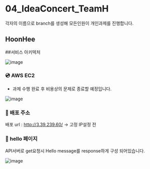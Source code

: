 # 04_IdeaConcert_TeamH

각자의 이름으로 branch를 생성해 모든인원이 개인과제를 진행합니다.
## HoonHee
##서비스 아키텍처

![image](https://user-images.githubusercontent.com/89897944/179719369-0884dcd2-8383-4a6a-bb0e-440795bca2e1.png)
### 💿 AWS EC2
- 과제 수행 완료 후 비용상의 문제로 종료할 예정입니다.

![image](https://user-images.githubusercontent.com/89897944/179682901-85e4f4ed-6489-4252-83db-556c0ddace86.png)


### 📇 배포 주소

배포 url : http://3.39.239.60/  -> 고정 IP설정 전

### 👋 hello 페이지
API서버로 get요청시 Hello message를 response하게 구성 되어있습니다.

![image](https://user-images.githubusercontent.com/89897944/179683090-4f023014-d916-45b7-a13f-15c6936b6438.png)



